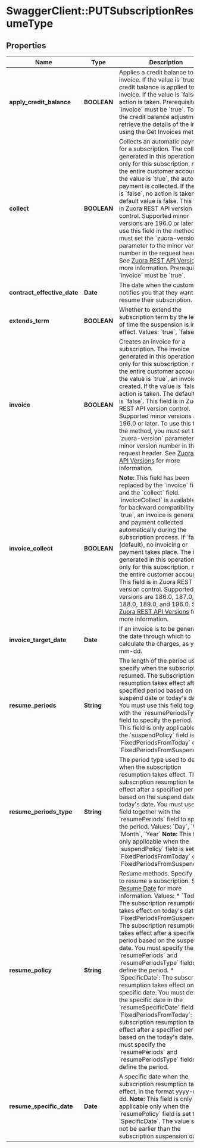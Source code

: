 # SwaggerClient::PUTSubscriptionResumeType

## Properties
Name | Type | Description | Notes
------------ | ------------- | ------------- | -------------
**apply_credit_balance** | **BOOLEAN** | Applies a credit balance to an invoice.  If the value is &#x60;true&#x60;, the credit balance is applied to the invoice. If the value is &#x60;false&#x60;, no action is taken.  Prerequisite: &#x60;invoice&#x60; must be &#x60;true&#x60;.   To view the credit balance adjustment, retrieve the details of the invoice using the Get Invoices method.  | [optional] 
**collect** | **BOOLEAN** | Collects an automatic payment for a subscription. The collection generated in this operation is only for this subscription, not for the entire customer account.  If the value is &#x60;true&#x60;, the automatic payment is collected. If the value is &#x60;false&#x60;, no action is taken.  The default value is false.  This field is in Zuora REST API version control. Supported minor versions are 196.0 or later. To use this field in the method, you must set the &#x60;zuora-version&#x60; parameter to the minor version number in the request header. See [Zuora REST API Versions](https://knowledgecenter.zuora.com/DC_Developers/REST_API/A_REST_basics#Zuora_REST_API_Versions) for more information.  Prerequisite: &#x60;invoice&#x60; must be &#x60;true&#x60;.  | [optional] 
**contract_effective_date** | **Date** | The date when the customer notifies you that they want to resume their subscription.  | [optional] 
**extends_term** | **BOOLEAN** | Whether to extend the subscription term by the length of time the suspension is in effect.  Values: &#x60;true&#x60;, &#x60;false&#x60;.  | [optional] 
**invoice** | **BOOLEAN** | Creates an invoice for a subscription. The invoice generated in this operation is only for this subscription, not for the entire customer account.  If the value is &#x60;true&#x60;, an invoice is created. If the value is &#x60;false&#x60;, no action is taken.  The default value is &#x60;false&#x60;.  This field is in Zuora REST API version control. Supported minor versions are 196.0 or later. To use this field in the method, you must set the &#x60;zuora-version&#x60; parameter to the minor version number in the request header. See [Zuora REST API Versions](https://knowledgecenter.zuora.com/DC_Developers/REST_API/A_REST_basics#Zuora_REST_API_Versions) for more information.  | [optional] 
**invoice_collect** | **BOOLEAN** | **Note:** This field has been replaced by the &#x60;invoice&#x60; field and the &#x60;collect&#x60; field. &#x60;invoiceCollect&#x60; is available only for backward compatibility.  If &#x60;true&#x60;, an invoice is generated and payment collected automatically during the subscription process. If &#x60;false&#x60; (default), no invoicing or payment takes place.  The invoice generated in this operation is only for this subscription, not for the entire customer account.  This field is in Zuora REST API version control. Supported minor versions are 186.0, 187.0, 188.0, 189.0, and 196.0. See [Zuora REST API Versions](https://knowledgecenter.zuora.com/DC_Developers/REST_API/A_REST_basics#Zuora_REST_API_Versions) for more information.  | [optional] 
**invoice_target_date** | **Date** | If an invoice is to be generated, the date through which to calculate the charges, as yyyy-mm-dd.  | [optional] 
**resume_periods** | **String** | The length of the period used to specify when the subscription is resumed. The subscription resumption takes effect after a specified period based on the suspend date or today&#39;s date. You must use this field together with the &#x60;resumePeriodsType&#x60; field to specify the period.  **Note:** This field is only applicable when the &#x60;suspendPolicy&#x60; field is set to &#x60;FixedPeriodsFromToday&#x60; or &#x60;FixedPeriodsFromSuspendDate&#x60;.  | [optional] 
**resume_periods_type** | **String** | The period type used to define when the subscription resumption takes effect. The subscription resumption takes effect after a specified period based on the suspend date or today&#39;s date. You must use this field together with the &#x60;resumePeriods&#x60; field to specify the period.  Values: &#x60;Day&#x60;, &#x60;Week&#x60;, &#x60;Month&#x60;, &#x60;Year&#x60;  **Note:** This field is only applicable when the &#x60;suspendPolicy&#x60; field is set to &#x60;FixedPeriodsFromToday&#x60; or &#x60;FixedPeriodsFromSuspendDate&#x60;.  | [optional] 
**resume_policy** | **String** | Resume methods. Specify a way to resume a subscription. See [Resume Date](https://knowledgecenter.zuora.com/BC_Subscription_Management/Subscriptions/Resume_a_Subscription#Resume_Date) for more information.  Values:  * &#x60;Today&#x60;: The subscription resumption takes effect on today&#39;s date.  * &#x60;FixedPeriodsFromSuspendDate&#x60;: The subscription resumption takes effect after a specified period based on the suspend date. You must specify the &#x60;resumePeriods&#x60; and &#x60;resumePeriodsType&#x60; fields to define the period.  * &#x60;SpecificDate&#x60;: The subscription resumption takes effect on a specific date. You must define the specific date in the &#x60;resumeSpecificDate&#x60; field.  * &#x60;FixedPeriodsFromToday&#x60;: The subscription resumption takes effect after a specified period based on the today&#39;s date. You must specify the &#x60;resumePeriods&#x60; and &#x60;resumePeriodsType&#x60; fields to define the period.  | 
**resume_specific_date** | **Date** | A specific date when the subscription resumption takes effect, in the format yyyy-mm-dd.  **Note:** This field is only applicable only when the &#x60;resumePolicy&#x60; field is set to &#x60;SpecificDate&#x60;.  The value should not be earlier than the subscription suspension date.  | [optional] 


